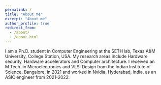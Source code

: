 ```yaml
---
permalink: /
title: "About Me"
excerpt: "About me"
author_profile: true
redirect_from: 
  - /about/
  - /about.html
---
```


I am a Ph.D. student in Computer Engineering at the SETH lab, Texas A&M University, College Station, USA. My research areas include Hardware security, Hardware accelerators and Computer architecture. I received an M.Tech. in Microelectronics and VLSI Design from the Indian Institute of Science, Bangalore, in 2021 and worked in Nvidia, Hyderabad, India, as an ASIC engineer from 2021-2022.
